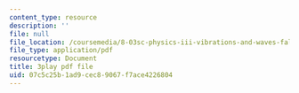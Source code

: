 ```yaml
---
content_type: resource
description: ''
file: null
file_location: /coursemedia/8-03sc-physics-iii-vibrations-and-waves-fall-2016/07c5c25b1ad9cec89067f7ace4226804_T2n6fVybLcU.pdf
file_type: application/pdf
resourcetype: Document
title: 3play pdf file
uid: 07c5c25b-1ad9-cec8-9067-f7ace4226804
---
```

